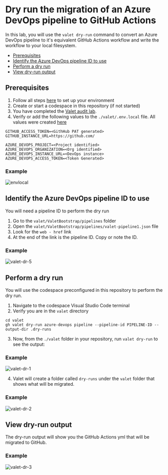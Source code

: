 # Dry run the migration of an Azure DevOps pipeline to GitHub Actions
In this lab, you will use the `valet dry-run` command to convert an Azure DevOps pipeline to it's equivalent GitHub Actions workflow and write the workflow to your local filesystem.

- [Prerequisites](#prerequisites)
- [Identify the Azure DevOps pipeline ID to use](#identify-the-azure-devops-pipeline-id-to-use)
- [Perform a dry run](#perform-a-dry-run)
- [View dry-run output](#view-dry-run-output)

## Prerequisites

1. Follow all steps [here](/labs/azure_devops#readme) to set up your environment
2. Create or start a codespace in this repository (if not started)
3. You have completed the [Valet audit lab](valet-audit-lab.md).
4. Verify or add the following values to the `./valet/.env.local` file. All values were created [here](/labs/azure_devops#readme)
```
GITHUB_ACCESS_TOKEN=<GithHub PAT generated>
GITHUB_INSTANCE_URL=https://github.com/

AZURE_DEVOPS_PROJECT=<Project identified>
AZURE_DEVOPS_ORGANIZATION=<Org identified>
AZURE_DEVOPS_INSTANCE_URL=<DevOps instance>
AZURE_DEVOPS_ACCESS_TOKEN=<Token Generated>
```
### Example ###

![envlocal](https://user-images.githubusercontent.com/26442605/169069638-0bfa8f89-eaa9-423b-b2b7-447248e63e2b.png)

## Identify the Azure DevOps pipeline ID to use
You will need a pipeline ID to perform the dry run
1. Go to the `valet/ValetBootstrap/pipelines` folder
2. Open the `valet/ValetBootstrap/pipelines/valet-pipeline1.json` file
3. Look for the `web - href` link
4. At the end of the link is the pipeline ID. Copy or note the ID.

### Example
![valet-dr-5](https://user-images.githubusercontent.com/26442605/169616920-7c407adc-0c4e-4104-9046-d1d2ecdd6edf.png)

## Perform a dry run
You will use the codespace preconfigured in this repository to perform the dry run.

1. Navigate to the codespace Visual Studio Code terminal 
2. Verify you are in the `valet` directory
  
```
cd valet
gh valet dry-run azure-devops pipeline --pipeline-id PIPELINE-ID --output-dir .dry-runs
```
3. Now, from the `./valet` folder in your repository, run `valet dry-run` to see the output: 

### Example
![valet-dr-1](https://user-images.githubusercontent.com/26442605/169616149-46c2d743-47fe-4061-a48a-7f21442624cb.png)

4. Valet will create a folder called `dry-runs` under the `valet` folder that shows what will be migrated.  

### Example
![valet-dr-2](https://user-images.githubusercontent.com/26442605/169616265-176a19fd-3071-44fc-bff7-866a172afc57.png)

## View dry-run output
The dry-run output will show you the GitHub Actions yml that will be migrated to GitHub.

### Example
![valet-dr-3](https://user-images.githubusercontent.com/26442605/169616486-fd5512fa-0761-45fe-a252-5b2ef0926a04.png)

